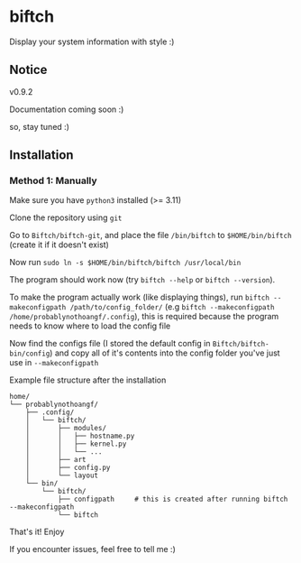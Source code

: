 # biftch
Display your system information with style :)

## Notice
v0.9.2

Documentation coming soon :)

so, stay tuned :)

## Installation
### Method 1: Manually

Make sure you have `python3` installed (>= 3.11)

Clone the repository using `git`

Go to `Biftch/biftch-git`, and place the file `/bin/biftch` to `$HOME/bin/biftch` (create it if it doesn't exist)

Now run `sudo ln -s $HOME/bin/biftch/biftch /usr/local/bin`

The program should work now (try `biftch --help` or `biftch --version`).

To make the program actually work (like displaying things), run `biftch --makeconfigpath /path/to/config_folder/` (e.g `biftch --makeconfigpath /home/probablynothoangf/.config`), this is required because the program needs to know where to load the config file

Now find the configs file (I stored the default config in `Biftch/biftch-bin/config`) and copy all of it's contents into the config folder you've just use in `--makeconfigpath`

Example file structure after the installation


```text
home/
└── probablynothoangf/
    ├── .config/
    │   └── biftch/
    │       ├── modules/
    │       │   ├── hostname.py
    │       │   ├── kernel.py
    │       │   └── ...
    │       ├── art
    │       ├── config.py
    │       └── layout 
    └── bin/
        └── biftch/
            ├── configpath     # this is created after running biftch --makeconfigpath
            └── biftch
```

That's it! Enjoy

If you encounter issues, feel free to tell me :)
